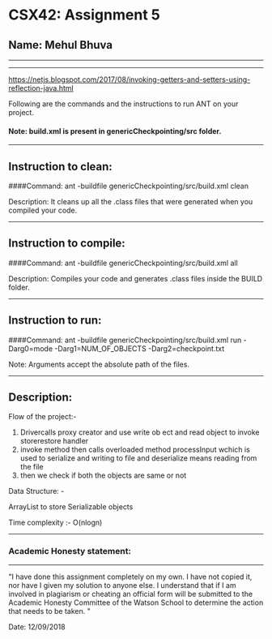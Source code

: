 # CSX42: Assignment 5
## Name: Mehul Bhuva

-----------------------------------------------------------------------
-----------------------------------------------------------------------
https://netjs.blogspot.com/2017/08/invoking-getters-and-setters-using-reflection-java.html

Following are the commands and the instructions to run ANT on your project.
#### Note: build.xml is present in genericCheckpointing/src folder.

-----------------------------------------------------------------------
## Instruction to clean:

####Command: ant -buildfile genericCheckpointing/src/build.xml clean

Description: It cleans up all the .class files that were generated when you
compiled your code.

-----------------------------------------------------------------------
## Instruction to compile:

####Command: ant -buildfile genericCheckpointing/src/build.xml all

Description: Compiles your code and generates .class files inside the BUILD folder.

-----------------------------------------------------------------------
## Instruction to run:

####Command: ant -buildfile genericCheckpointing/src/build.xml run -Darg0=mode -Darg1=NUM_OF_OBJECTS -Darg2=checkpoint.txt

Note: Arguments accept the absolute path of the files.


-----------------------------------------------------------------------
## Description:

Flow of the project:-

1. Drivercalls proxy creator and use write ob ect and read object to invoke storerestore handler
2. invoke method then calls overloaded method processInput wchich is used to serialize and writing to file and deserialize means reading from the file
3. then we check if both the objects are same or not




Data Structure: -

ArrayList to store Serializable objects


Time complexity :- O(nlogn) 

-----------------------------------------------------------------------
### Academic Honesty statement:
-----------------------------------------------------------------------

"I have done this assignment completely on my own. I have not copied
it, nor have I given my solution to anyone else. I understand that if
I am involved in plagiarism or cheating an official form will be
submitted to the Academic Honesty Committee of the Watson School to
determine the action that needs to be taken. "

Date: 12/09/2018


